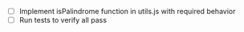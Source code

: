 - [ ] Implement isPalindrome function in utils.js with required behavior
- [ ] Run tests to verify all pass
